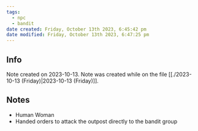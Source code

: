 ```yaml
---
tags:
  - npc
  - bandit
date created: Friday, October 13th 2023, 6:45:42 pm
date modified: Friday, October 13th 2023, 6:47:25 pm
---
```


## Info
Note created on 2023-10-13.
Note was created while on the file [[./2023-10-13 (Friday)|2023-10-13 (Friday)]].
## Notes
- Human Woman
- Handed orders to attack the outpost directly to the bandit group